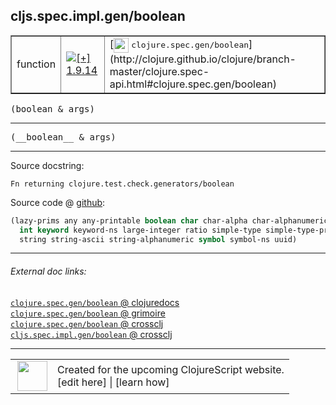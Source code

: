 ## cljs.spec.impl.gen/boolean



 <table border="1">
<tr>
<td>function</td>
<td><a href="https://github.com/cljsinfo/cljs-api-docs/tree/1.9.14"><img valign="middle" alt="[+] 1.9.14" title="Added in 1.9.14" src="https://img.shields.io/badge/+-1.9.14-lightgrey.svg"></a> </td>
<td>
[<img height="24px" valign="middle" src="http://i.imgur.com/1GjPKvB.png"> <samp>clojure.spec.gen/boolean</samp>](http://clojure.github.io/clojure/branch-master/clojure.spec-api.html#clojure.spec.gen/boolean)
</td>
</tr>
</table>

<samp>(boolean & args)</samp><br>

---

 <samp>
(__boolean__ & args)<br>
</samp>

---





Source docstring:

```
Fn returning clojure.test.check.generators/boolean
```


Source code @ [github]():

```clj
(lazy-prims any any-printable boolean char char-alpha char-alphanumeric char-ascii double
  int keyword keyword-ns large-integer ratio simple-type simple-type-printable
  string string-ascii string-alphanumeric symbol symbol-ns uuid)
```

<!--
Repo - tag - source tree - lines:

 <pre>

</pre>

-->

---



###### External doc links:

[`clojure.spec.gen/boolean` @ clojuredocs](http://clojuredocs.org/clojure.spec.gen/boolean)<br>
[`clojure.spec.gen/boolean` @ grimoire](http://conj.io/store/v1/org.clojure/clojure/1.7.0-beta3/clj/clojure.spec.gen/boolean/)<br>
[`clojure.spec.gen/boolean` @ crossclj](http://crossclj.info/fun/clojure.spec.gen/boolean.html)<br>
[`cljs.spec.impl.gen/boolean` @ crossclj](http://crossclj.info/fun/cljs.spec.impl.gen.cljs/boolean.html)<br>

---

 <table>
<tr><td>
<img valign="middle" align="right" width="48px" src="http://i.imgur.com/Hi20huC.png">
</td><td>
Created for the upcoming ClojureScript website.<br>
[edit here] | [learn how]
</td></tr></table>

[edit here]:https://github.com/cljsinfo/cljs-api-docs/blob/master/cljsdoc/cljs.spec.impl.gen/boolean.cljsdoc
[learn how]:https://github.com/cljsinfo/cljs-api-docs/wiki/cljsdoc-files

<!--

This information was too distracting to show to readers, but I'll leave it
commented here since it is helpful to:

- pretty-print the data used to generate this document
- and show how to retrieve that data



The API data for this symbol:

```clj
{:ns "cljs.spec.impl.gen",
 :name "boolean",
 :signature ["[& args]"],
 :name-encode "boolean",
 :history [["+" "1.9.14"]],
 :type "function",
 :clj-equiv {:full-name "clojure.spec.gen/boolean",
             :url "http://clojure.github.io/clojure/branch-master/clojure.spec-api.html#clojure.spec.gen/boolean"},
 :full-name-encode "cljs.spec.impl.gen/boolean",
 :source {:code "(lazy-prims any any-printable boolean char char-alpha char-alphanumeric char-ascii double\n  int keyword keyword-ns large-integer ratio simple-type simple-type-printable\n  string string-ascii string-alphanumeric symbol symbol-ns uuid)",
          :title "Source code",
          :repo "clojurescript",
          :tag "r1.9.36",
          :filename "src/main/cljs/cljs/spec/impl/gen.cljs",
          :lines [72 74],
          :url "https://github.com/clojure/clojurescript/blob/r1.9.36/src/main/cljs/cljs/spec/impl/gen.cljs#L72-L74"},
 :usage ["(boolean & args)"],
 :full-name "cljs.spec.impl.gen/boolean",
 :docstring "Fn returning clojure.test.check.generators/boolean",
 :cljsdoc-url "https://github.com/cljsinfo/cljs-api-docs/blob/master/cljsdoc/cljs.spec.impl.gen/boolean.cljsdoc"}

```

Retrieve the API data for this symbol:

```clj
;; from Clojure REPL
(require '[clojure.edn :as edn])
(-> (slurp "https://raw.githubusercontent.com/cljsinfo/cljs-api-docs/catalog/cljs-api.edn")
    (edn/read-string)
    (get-in [:symbols "cljs.spec.impl.gen/boolean"]))
```

-->
